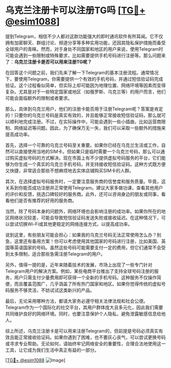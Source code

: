 # 乌克兰注册卡可以注册TG吗 [[TG💪+ @esim1088](https://t.me/s/esim1088)]

提到Telegram，相信不少人都对这款功能强大的即时通讯软件有所耳闻。它不仅拥有加密聊天、群组讨论、频道分享等多种实用功能，还因其隐私保护措施而备受全球用户的青睐。然而，对于身处不同国家和地区的用户来说，使用Telegram时可能会遇到一些限制或特殊要求，比如需要提供手机号码进行注册等。那么问题来了：**乌克兰注册卡是否可以用来注册TG呢？**

在回答这个问题之前，我们先来了解一下Telegram的基本注册流程。通常情况下，要使用Telegram，你需要提供一个有效的手机号码，并通过短信验证码完成验证。这个过程看似简单，但实际上却可能因为地理位置、网络环境等因素而变得复杂。尤其是对于一些特定国家或地区（如俄罗斯、乌克兰等）的用户而言，他们可能会面临额外的限制或者要求。

那么，具体到乌克兰用户，他们的注册卡能否用于注册Telegram呢？答案是肯定的！只要你的乌克兰号码是真实有效的，并且能够正常接收短信验证码，那么就可以顺利地完成注册。不过，在实际操作中，可能会遇到一些小插曲，比如运营商限制、网络延迟等问题。因此，为了确保万无一失，我们可以采取一些额外的措施来提高成功率。

首先，选择一个可靠的乌克兰号码至关重要。如果你已经在乌克兰生活或工作，自然可以直接使用当地的SIM卡。但如果只是临时需要一个乌克兰号码，那么可以通过购买虚拟号码的方式解决。现在市面上有不少提供虚拟号码服务的平台，它们能够为你生成一个真实的乌克兰手机号码，并支持接收短信验证码。这种方式既方便又快捷，非常适合那些不想麻烦地去实体店铺购买SIM卡的人群。

其次，在选择虚拟号码服务时，一定要注意服务商的信誉度和服务质量。毕竟，这关系到你能否成功注册并正常使用Telegram。建议大家多做功课，查看其他用户的评价和反馈，挑选口碑较好的服务商。此外，还可以咨询身边的朋友或同事，看看他们是否有推荐的好用的服务商。

当然，除了号码本身的问题外，网络环境也会影响注册的成功率。如果你所在的地区网络状况较差，可能会导致短信验证码发送失败或接收延迟。在这种情况下，可以尝试切换Wi-Fi或其他更稳定的网络连接方式，以提高成功率。

说到这里，有些朋友可能会担心：如果我的乌克兰号码无法正常使用怎么办？别急，这里还有备用方案！你可以考虑使用其他国家的号码进行注册，比如美国、英国等英语国家的号码。虽然这些号码可能需要支付一定的费用，但它们通常不会受到太多限制，适合那些急需注册Telegram的用户。

另外，值得一提的是，近年来随着技术的发展，市场上出现了一些专门针对Telegram用户的解决方案。例如，某些电商平台推出了支持全球号码注册的服务，用户只需支付少量费用即可获得一个全新的手机号码。这种服务不仅操作简便，而且覆盖范围广，几乎涵盖了所有热门国家和地区。如果你觉得传统的虚拟号码服务不够灵活，不妨试试这类新兴的产品。

最后，无论采用哪种方法，都请大家务必遵守相关法律法规和社会公德。Telegram作为一个国际化的社交平台，其用户群体庞大且多元化，因此我们需要共同维护良好的网络环境。同时，也要注意保护个人隐私，避免泄露敏感信息给他人。

综上所述，乌克兰注册卡是可以用来注册Telegram的，但前提是号码必须真实有效且能正常接收验证码。如果你遇到了困难，也不要灰心丧气，可以尝试更换号码或寻求专业帮助。无论如何，请始终牢记网络安全的重要性，合理合法地使用这一工具，让它成为我们生活中真正有益的一部分。

[[TG💪+ @esim1088](https://t.me/s/esim1088) ![Image](https://i.postimg.cc/4NQfJmqS/Snipaste-2025-05-13-00-14-12.png)]